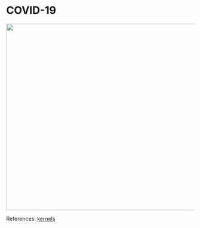 # COVID-19
<p> 
  <img width="1000" height="500" src="https://images.idgesg.net/images/article/2020/03/coronavirus_lab-research_analytics_by-da-kuk-getty-100835287-large.jpg">
</p>

References: 
[kernels](https://www.kaggle.com/allen-institute-for-ai/CORD-19-research-challenge/kernels)
